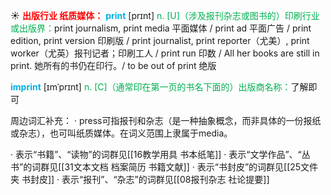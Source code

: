 ☀ <font color="red">**出版行业 纸质媒体：**</font>
<font color="sky blue">**print**</font> [prɪnt] 
<font color="#00b050">n. [U]（涉及报刊杂志或图书的）印刷行业或出版界：</font>print journalism, print media 平面媒体 / print ad 平面广告 / print edition, print version 印刷版 / print journalist, print reporter（尤美）, print worker（尤英）报刊记者；印刷工人 / print run 印数 / All her books are still in print. 她所有的书仍在印行。/ to be out of print 绝版
           
<font color="sky blue">**imprint**</font> [ɪmˈprɪnt]
<font color="#00b050">n. [C]（通常印在第一页的书名下面的）出版商名称：</font>了解即可

周边词汇补充：
· press可指报刊和杂志（是一种抽象概念，而非具体的一份报纸或杂志），也可叫纸质媒体。在词义范围上隶属于media。

· 表示“书籍”、“读物”的词群见[[16教学用具 书本纸笔]]
· 表示“文学作品”、“丛书”的词群见[[31文本文档 档案简历 书籍文献]]
· 表示“书封皮”的词群见[[25文件夹 书封皮]]
· 表示“报刊”、“杂志”的词群见[[08报刊杂志 社论提要]]
